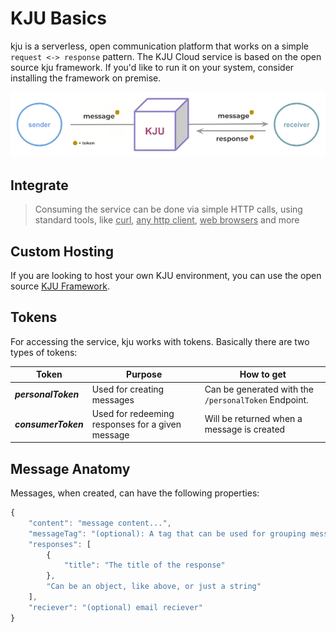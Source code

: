 # KJU Basics

kju is a serverless, open communication platform that works on a simple `request <-> response` pattern. The KJU Cloud service is based on the open source kju framework. If you'd like to run it on your system, consider installing the framework on premise.

![kju Sequence](kju-flow.png)

## Integrate

> Consuming the service can be done via simple HTTP calls, using standard tools, like <u>curl</u>, <u>any http client</u>, <u>web browsers</u> and more

## Custom Hosting

If you are looking to host your own KJU environment, you can use the open source [KJU Framework](https://github.com/kju-org/kju).

## Tokens

For accessing the service, kju works with tokens. Basically there are two types of tokens:

| Token | Purpose | How to get |
| ----- | ------------| ---------- |
| ***personalToken*** | Used for creating messages | Can be generated with the `/personalToken` Endpoint.
| ***consumerToken*** | Used for redeeming responses for a given message | Will be returned when a message is created |

## Message Anatomy

Messages, when created, can have the following properties:

```javascript
{
	"content": "message content...",
	"messageTag": "(optional): A tag that can be used for grouping messages on the /messages endpoint",
	"responses": [
		{
			"title": "The title of the response"
		},
		"Can be an object, like above, or just a string"
	],
	"reciever": "(optional) email reciever"
}
```